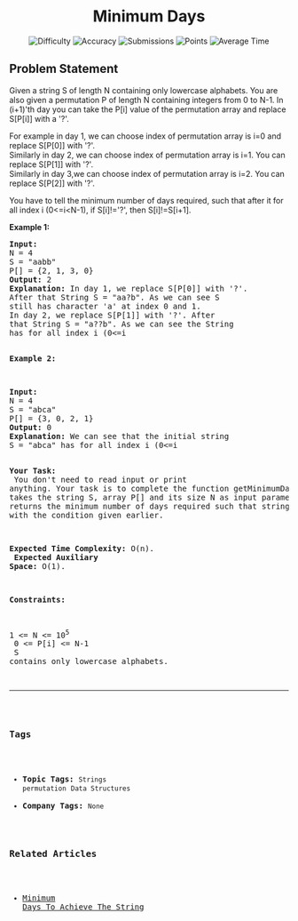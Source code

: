 <h1 align="center">Minimum Days</h1>

<p align="center">
  <img alt="Difficulty" title="Difficulty" src="https://custom-icon-badges.demolab.com/badge/Difficulty: Medium-1F222E?style=for-the-badge&logoColor=white&logo=fire"/>
  <img alt="Accuracy" title="Accuracy" src="https://custom-icon-badges.demolab.com/badge/Accuracy: 54.28%25-1F222E?style=for-the-badge&logoColor=white&logo=target"/>
  <img alt="Submissions" title="Submissions" src="https://custom-icon-badges.demolab.com/badge/Submissions: 22K+-1F222E?style=for-the-badge&logoColor=white&logo=repo"/>
  <img alt="Points" title="Points" src="https://custom-icon-badges.demolab.com/badge/Points: 4-1F222E?style=for-the-badge&logoColor=white&logo=award"/>
  <img alt="Average Time" title="Average Time" src="https://custom-icon-badges.demolab.com/badge/Average%20Time: N/A-1F222E?style=for-the-badge&logoColor=white&logo=clock"/>
</p>

## Problem Statement

Given a string S of length N containing only lowercase alphabets. You are also given a permutation P of length N containing integers from 0 to N-1. In (i+1)'th day you can take the P[i] value of the permutation array and replace S[P[i]] with a '?'.

For example in day 1, we can choose index of permutation array is i=0 and replace S[P[0]] with '?'.<br>
Similarly in day 2, we can choose index of permutation array is i=1. You can replace S[P[1]] with '?'.<br>
Similarly in day 3,we can choose index of permutation array is i=2. You can replace S[P[2]] with '?'.

You have to tell the minimum number of days required, such that after it for all index i (0<=i<N-1), if S[i]!='?', then S[i]!=S[i+1].

<b>Example 1:</b>

<pre><b>Input:</b>
N = 4
S = "aabb"
P[] = {2, 1, 3, 0}
<b>Output:</b> 2
<b>Explanation:</b> In day 1, we replace S[P[0]] with '?'. 
After that String S = "aa?b". As we can see S 
still has character 'a' at index 0 and 1.
In day 2, we replace S[P[1]] with '?'. After 
that String S = "a??b". As we can see the String 
has for all index i (0<=i<N-1), if S[i]!='?', then S[i]!=S[i+1].</pre>

<b>Example 2:</b>

<pre><b>Input:</b>
N = 4
S = "abca"
P[] = {3, 0, 2, 1}
<b>Output:</b> 0
<b>Explanation:</b> We can see that the initial string 
S = "abca" has for all index i (0<=i<N-1), if S[i]!='?', then S[i]!=S[i+1].</pre>

<b>Your Task: </b><br>
You don't need to read input or print anything. Your task is to complete the function getMinimumDays() which takes the string S, array P[] and its size N as input parameters and returns the minimum number of days required such that string satisfies with the condition given earlier.

<b>Expected Time Complexity:</b> O(n).<br>
<b>Expected Auxiliary Space:</b> O(1).

<b>Constraints:</b>

1 <= N <= 10<sup>5</sup><br>
0 <= P[i] <= N-1<br>
S contains only lowercase alphabets.


<hr>

### Tags
- **Topic Tags:** `Strings` `permutation` `Data Structures`
- **Company Tags:** `None`

### Related Articles
- [Minimum Days To Achieve The String](https://www.geeksforgeeks.org/minimum-days-to-achieve-the-string/)
